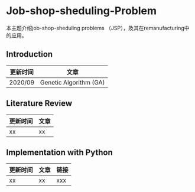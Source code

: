 # Job-shop-sheduling-Problem
本主题介绍job-shop-sheduling problems （JSP），及其在remanufacturing中的应用。
## Introduction
| 更新时间| 文章 |
| --- | --- |
| 2020/09 | Genetic Algorithm (GA) |
## Literature Review
| 更新时间| 文章 |
| --- | --- |
| xx | xx |
## Implementation with Python
| 更新时间| 文章 | 链接 |
| --- | --- | --- |
| xx | xx | xxx|
